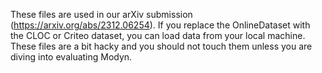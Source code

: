 These files are used in our arXiv submission (https://arxiv.org/abs/2312.06254). If you replace the OnlineDataset with the CLOC or Criteo dataset, you can load data from your local machine. These files are a bit hacky and you should not touch them unless you are diving into evaluating Modyn.